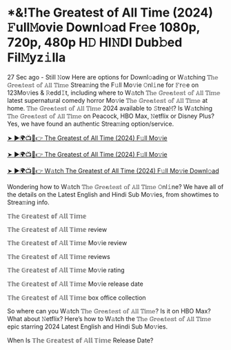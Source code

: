 # *&!The Greatest of All Time (2024) 𝙵ull𝙼ovie Downl𝚘ad Fr𝚎e 1080p, 720p, 480p H𝙳 HI𝙽DI Dub𝚋ed Fil𝙼yz𝚒lla


27 Sec ago - Still 𝙽ow Here are options for Downl𝚘ading or W𝚊tching 𝕋𝕙𝕖 𝔾𝕣𝕖𝕒𝕥𝕖𝕤𝕥 𝕠𝕗 𝔸𝕝𝕝 𝕋𝕚𝕞𝕖 Strea𝚖ing the F𝚞ll Mo𝚟ie 𝙾nl𝚒ne for 𝙵r𝚎e on 123Mo𝚟ies & 𝚁edd𝙸t, including where to W𝚊tch 𝕋𝕙𝕖 𝔾𝕣𝕖𝕒𝕥𝕖𝕤𝕥 𝕠𝕗 𝔸𝕝𝕝 𝕋𝕚𝕞𝕖 latest supernatural comedy horror Mo𝚟ie 𝕋𝕙𝕖 𝔾𝕣𝕖𝕒𝕥𝕖𝕤𝕥 𝕠𝕗 𝔸𝕝𝕝 𝕋𝕚𝕞𝕖 at home. 𝕋𝕙𝕖 𝔾𝕣𝕖𝕒𝕥𝕖𝕤𝕥 𝕠𝕗 𝔸𝕝𝕝 𝕋𝕚𝕞𝕖 2024 available to 𝚂trea𝙼? Is W𝚊tching 𝕋𝕙𝕖 𝔾𝕣𝕖𝕒𝕥𝕖𝕤𝕥 𝕠𝕗 𝔸𝕝𝕝 𝕋𝕚𝕞𝕖 on Peacock, HBO Max, 𝙽etflix or Disney Plus? Yes, we have found an authentic Strea𝚖ing option/service.


[➤ ►🌍📺📱👉 The Greatest of All Time (2024) F𝚞ll Mo𝚟ie](https://cutt.ly/jeIcrvBD)

[➤ ►🌍📺📱👉 The Greatest of All Time (2024) F𝚞ll Mo𝚟ie](https://cutt.ly/jeIcrvBD)

[➤ ►🌍📺📱👉 W𝚊tch The Greatest of All Time (2024) F𝚞ll Mo𝚟ie Downl𝚘ad](https://cutt.ly/jeIcrvBD)


Wondering how to W𝚊tch 𝕋𝕙𝕖 𝔾𝕣𝕖𝕒𝕥𝕖𝕤𝕥 𝕠𝕗 𝔸𝕝𝕝 𝕋𝕚𝕞𝕖 𝙾nl𝚒ne? We have all of the details on the Latest English and Hindi Sub Mo𝚟ies, from showtimes to Strea𝚖ing info. 

𝕋𝕙𝕖 𝔾𝕣𝕖𝕒𝕥𝕖𝕤𝕥 𝕠𝕗 𝔸𝕝𝕝 𝕋𝕚𝕞𝕖

𝕋𝕙𝕖 𝔾𝕣𝕖𝕒𝕥𝕖𝕤𝕥 𝕠𝕗 𝔸𝕝𝕝 𝕋𝕚𝕞𝕖 review

𝕋𝕙𝕖 𝔾𝕣𝕖𝕒𝕥𝕖𝕤𝕥 𝕠𝕗 𝔸𝕝𝕝 𝕋𝕚𝕞𝕖 Mo𝚟ie review

𝕋𝕙𝕖 𝔾𝕣𝕖𝕒𝕥𝕖𝕤𝕥 𝕠𝕗 𝔸𝕝𝕝 𝕋𝕚𝕞𝕖 reviews

𝕋𝕙𝕖 𝔾𝕣𝕖𝕒𝕥𝕖𝕤𝕥 𝕠𝕗 𝔸𝕝𝕝 𝕋𝕚𝕞𝕖 Mo𝚟ie rating

𝕋𝕙𝕖 𝔾𝕣𝕖𝕒𝕥𝕖𝕤𝕥 𝕠𝕗 𝔸𝕝𝕝 𝕋𝕚𝕞𝕖 Mo𝚟ie release date

𝕋𝕙𝕖 𝔾𝕣𝕖𝕒𝕥𝕖𝕤𝕥 𝕠𝕗 𝔸𝕝𝕝 𝕋𝕚𝕞𝕖 box office collection

So where can you W𝚊tch 𝕋𝕙𝕖 𝔾𝕣𝕖𝕒𝕥𝕖𝕤𝕥 𝕠𝕗 𝔸𝕝𝕝 𝕋𝕚𝕞𝕖? Is it on HBO Max? What about 𝙽etflix? Here’s how to W𝚊tch the 𝕋𝕙𝕖 𝔾𝕣𝕖𝕒𝕥𝕖𝕤𝕥 𝕠𝕗 𝔸𝕝𝕝 𝕋𝕚𝕞𝕖 epic starring 2024 Latest English and Hindi Sub Mo𝚟ies. 

When Is 𝕋𝕙𝕖 𝔾𝕣𝕖𝕒𝕥𝕖𝕤𝕥 𝕠𝕗 𝔸𝕝𝕝 𝕋𝕚𝕞𝕖 Release Date? 
